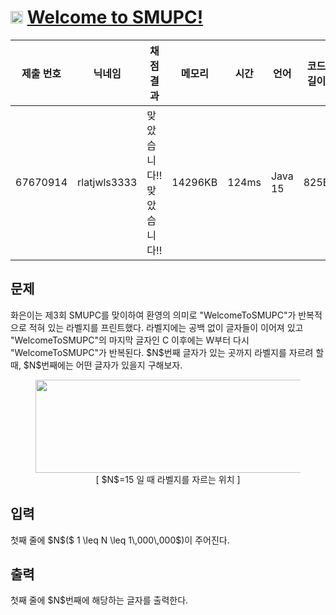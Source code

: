 # <img width="20px"  src="https://d2gd6pc034wcta.cloudfront.net/tier/1.svg" class="solvedac-tier"> [Welcome to SMUPC!](https://www.acmicpc.net/problem/29699) 

| 제출 번호 | 닉네임 | 채점 결과 | 메모리 | 시간 | 언어 | 코드 길이 |
|---|---|---|---|---|---|---|
|67670914| rlatjwls3333|맞았습니다!! 맞았습니다!!|14296KB|124ms|Java 15|825B|

## 문제
<p>화은이는 제3회 SMUPC를 맞이하여 환영의 의미로 "WelcomeToSMUPC"가 반복적으로 적혀 있는 라벨지를 프린트했다. 라벨지에는 공백 없이 글자들이 이어져 있고 "WelcomeToSMUPC"의 마지막 글자인 C 이후에는 W부터 다시 "WelcomeToSMUPC"가 반복된다. $N$번째 글자가 있는 곳까지 라벨지를 자르려 할 때, $N$번째에는 어떤 글자가 있을지 구해보자.</p>

<figure align="center"><img alt="" src="https://github.com/YeonJeans/Saera-Flutter/assets/61380136/8e3f5ef4-cefb-44fc-902f-6cf773086975" style="width: 480px; height: 149px;">
<figcaption align="center">[ $N$=15 일 때 라벨지를 자르는 위치 ]</figcaption>
</figure>

## 입력
<p>첫째 줄에 $N$($ 1 \leq N \leq 1\,000\,000$)이 주어진다. </p>

## 출력
<p>첫째 줄에 $N$번째에 해당하는 글자를 출력한다.</p>

